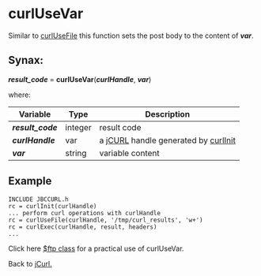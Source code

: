 # curlUseVar

<PageHeader />

Similar to [curlUseFile](../curlUseFile/#heading) this function sets the post body to the content of ***var***.

## Synax:

***result_code*** = **curlUseVar**(***curlHandle***, ***var***)

where:

| Variable | Type | Description |
|--|--|--|
***result_code*** | integer | result code
***curlHandle*** | var | a [jCURL](../../jcurl) handle generated by [curlInit](../curlinit)
***var*** | string | variable content

## Example

```
INCLUDE JBCCURL.h
rc = curlInit(curlHandle)
... perform curl operations with curlHandle
rc = curlUseFile(curlHandle, '/tmp/curl_results', 'w+')
rc = curlExec(curlHandle, result, headers)
...
```

Click here [$ftp class](../#ftpclass-jabba) for a practical use of curlUseVar.

Back to [jCurl.](./../README.md)
